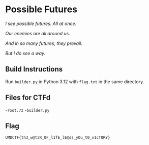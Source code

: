 # Possible Futures

*I see possible futures. All at once.*

*Our enemies are all around us.*

*And in so many futures, they prevail.*

*But I do see a way.*

## Build Instructions

Run `builder.py` in Python 3.12 with `flag.txt` in the same directory.

## Files for CTFd

-`root.7z`
-`builder.py`

## Flag

`UMDCTF{th3_w@t3R_0F_l1fE_lE@ds_yOu_t0_v1cT0RY}`
